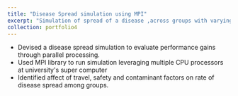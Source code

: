 ```yaml
---
title: "Disease Spread simulation using MPI"
excerpt: "Simulation of spread of a disease ,across groups with varying spread and caution parameters, using MPI to understand Amdhal's and Gustafson's law<br/><img src='/images/500x300.png'>"
collection: portfolio4
---
```

* Devised a disease spread simulation to evaluate performance gains through parallel processing.
* Used MPI library to run simulation leveraging multiple CPU processors at university's super computer
* Identified affect of travel, safety and contaminant factors on rate of disease spread among groups.
